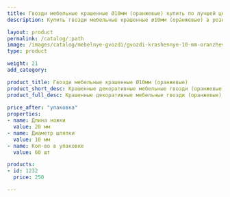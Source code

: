 ```yaml
---
title: Гвозди мебельные крашенные Ø10мм (оранжевые) купить по лучшей цене с доставкой - Поролоныч
description: Купить гвозди мебельные крашенные ø10мм (оранжевые) в розницу с доставкой по Москве в интернет-магазине Поролоныча.

layout: product
permalink: /catalog/:path
image: /images/catalog/mebelnye-gvozdi/gvozdi-krashennye-10-mm-oranzhevye-01_1600w.jpg
type: product

weight: 21
add_category: 

product_title: Гвозди мебельные крашенные Ø10мм (оранжевые)
product_short_desc: Крашенные декоративные мебельные гвозди (оранжевые). Диаметр шляпки 10 мм, длина ножки 20 мм.
product_full_desc: Крашенные декоративные мебельные гвозди (оранжевые). Диаметр шляпки 10 мм, длина ножки 20 мм.
        
price_after: "упаковка"
properties:
- name: Длина ножки
  value: 20 мм
- name: Диаметр шляпки
  value: 10 мм
- name: Кол-во в упаковке
  value: 60 шт

products:
- id: 1232
  price: 250

---
```

